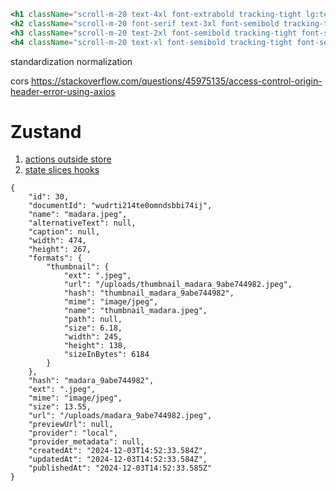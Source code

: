 ```jsx
<h1 className="scroll-m-20 text-4xl font-extrabold tracking-tight lg:text-5xl"></h1>
<h2 className="scroll-m-20 font-serif text-3xl font-semibold tracking-tight lg:text-4xl"></h2>
<h3 className="scroll-m-20 text-2xl font-semibold tracking-tight font-serif "></h3>
<h4 className="scroll-m-20 text-xl font-semibold tracking-tight font-serif"></h4>
```

standardization
normalization

cors
https://stackoverflow.com/questions/45975135/access-control-origin-header-error-using-axios

# Zustand

1. [actions outside store](https://zustand.docs.pmnd.rs/guides/practice-with-no-store-actions)
2. [state slices hooks](https://github.com/pmndrs/zustand/tree/2b29d736841dc7b3fd7dec8cbfea50fee7295974#selecting-multiple-state-slices)

```
{
    "id": 30,
    "documentId": "wudrti214te0omndsbbi74ij",
    "name": "madara.jpeg",
    "alternativeText": null,
    "caption": null,
    "width": 474,
    "height": 267,
    "formats": {
        "thumbnail": {
            "ext": ".jpeg",
            "url": "/uploads/thumbnail_madara_9abe744982.jpeg",
            "hash": "thumbnail_madara_9abe744982",
            "mime": "image/jpeg",
            "name": "thumbnail_madara.jpeg",
            "path": null,
            "size": 6.18,
            "width": 245,
            "height": 138,
            "sizeInBytes": 6184
        }
    },
    "hash": "madara_9abe744982",
    "ext": ".jpeg",
    "mime": "image/jpeg",
    "size": 13.55,
    "url": "/uploads/madara_9abe744982.jpeg",
    "previewUrl": null,
    "provider": "local",
    "provider_metadata": null,
    "createdAt": "2024-12-03T14:52:33.584Z",
    "updatedAt": "2024-12-03T14:52:33.584Z",
    "publishedAt": "2024-12-03T14:52:33.585Z"
}
```
